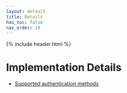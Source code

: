 ```yaml
---
layout: default
title: Details
has_toc: false
nav_order: 10
---
```

{% include header.html %}  

# Implementation Details

* [Supported authentication methods](./tokens/index.md)

